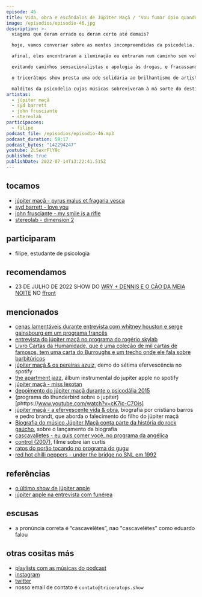 ```yaml
---
episode: 46
title: Vida, obra e escândalos de Júpiter Maçã / "Vou fumar ópio quando crescer"
image: /episodios/episodio-46.jpg
description: >-
  viagens que deram errado ou deram certo até demais?

  hoje, vamos conversar sobre as mentes incompreendidas da psicodelia. 

  afinal, eles encontraram a iluminação ou entraram num caminho sem volta de agonia e solidão?

  evitando caminhos sensacionalistas e apologia às drogas, e fracassando em todos os aspectos,

  o tricerátops show presta uma ode solidária ao brilhantismo de artistas como júpiter maçã, syd barrett, frusciante, 

  malditos da psicodelia cujas músicas sobreviveram à má sorte do destino
artistas:
  - júpiter maçã
  - syd barrett
  - john frusciante
  - stereolab
participacoes:
  - filipe
podcast_file: /episodios/episodio-46.mp3
podcast_duration: 59:17
podcast_bytes: "142294247"
youtube: 2LSaxrFlY9c
published: true
publishDate: 2022-07-14T13:22:41.515Z
---
```

## tocamos

* [júpiter maçã - pyrus malus et fragaria vesca](https://www.youtube.com/watch?v=C9VtiN1WPUs)
* [syd barrett - love you](https://www.youtube.com/watch?v=2uARFbTLxYI)
* [john frusciante - my smile is a rifle](https://www.youtube.com/watch?v=3UsnfkAG52s)
* [stereolab - dimension 2](https://www.youtube.com/watch?v=HPKQgMGWot0)

## participaram

* filipe, estudante de psicologia

## recomendamos

* 23 DE JULHO DE 2022 SHOW DO [WRY + DENNIS E O CÃO DA MEIA NOITE](https://www.instagram.com/p/Cf4e0FFpIBq/)
  NO [ffront](https://www.instagram.com/seufffront/)

## mencionados

* [cenas lamentáveis durante entrevista com whitney houston e serge gainsbourg em um programa francês](https://www.youtube.com/watch?v=yQ7MqgSEK0I)
* [entrevista do júpiter maçã no programa do rogério skylab](https://www.youtube.com/watch?v=V48E_pRlKjE)
* [Livro Cartas da Humanidade, que é uma coleção de mil cartas de famosos, tem uma carta do Burroughs e um trecho onde ele fala sobre barbitúricos](https://books.google.com.br/books?id=ZwXXBQAAQBAJ&pg=PT472&lpg=PT472&dq=%22o+viciado+em+barbit%C3%BArico+apresenta+um+espet%C3%A1culo+chocante%22&source=bl&ots=Tc5zuXxKyf&sig=ACfU3U1_UgydZoHgy5mVlxNleJT8BjMEdQ&hl=en&sa=X&ved=2ahUKEwixh9-Hy_b4AhWMupUCHZL3Ac4Q6AF6BAgCEAM#v=onepage&q=%22o%20viciado%20em%20barbit%C3%BArico%20apresenta%20um%20espet%C3%A1culo%20chocante%22&f=false)
* [júpiter maçã & os pereiras azuiz](https://open.spotify.com/album/2BmnJjR1lv78ZU8P9ur9UV), demo do sétima efervescência no spotify
* [the apartment jazz](https://open.spotify.com/album/5Lt9Envxj2Ss6INDFoJdUb), álbum instrumental do jupiter apple no spotify
* [júpiter maçã - miss lexotan](https://www.youtube.com/watch?v=g4Ng6sfmWEI)
* [depoimento do júpiter maçã durante o psicodália 2015](https://www.youtube.com/watch?v=_lycCvMhJu8)
* (programa do thunderbird sobre o jupiter)[phttps://www.youtube.com/watch?v=cK7ic-C7Ois]
* [júpiter maçã - a efervescente vida & obra](https://www.produtooficial.com.br/livro-jupitermaca), biografia por cristiano barros e pedro brandt, que aborda o falecimento do filho do júpiter maçã
* [Biografia do músico Júpiter Maçã conta parte da história do rock gaúcho](https://www.jornaldocomercio.com/_conteudo/cultura/2018/08/646421-biografia-de-jupiter-maca-e-lancada-nesta-quarta-em-porto-alegre.html), sobre o lançamento da biografia
* [cascavalletes - eu quis comer você, no programa da angélica](https://www.youtube.com/watch?v=_qX0_gvYMPg)
* [control (2007)](https://www.youtube.com/watch?v=s66yHBDiEb4), filme sobre ian curtis
* [ratos do porão tocando no programa do gugu](https://www.youtube.com/watch?v=0km39dFxMEY)
* [red hot chilli peppers - under the bridge no SNL em 1992](https://www.youtube.com/watch?v=9nZ64GZsZJg)

## referências

* [o último show de júpiter apple](https://www.youtube.com/watch?v=5yCG4-Zuhk0)
* [júpiter apple na entrevista com funérea](https://www.youtube.com/watch?v=D0Yda0Q69B8)

## escusas

* a pronúncia correta é “cascavelêtes”, nao "cascavelétes" como eduardo falou

## otras cositas más

* [playlists com as músicas do podcast](https://www.triceratops.show/playlists/)
* [instagram](https://www.instagram.com/triceratops.show/)
* [twitter](https://twitter.com/TriceratopsShow/)
* nosso email de contato é `contato@triceratops.show`